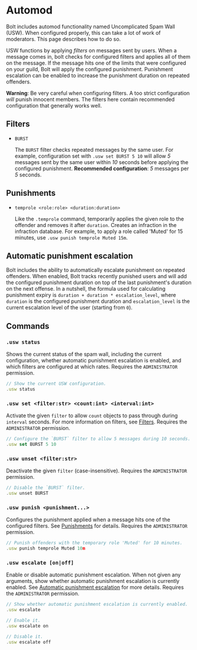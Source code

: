 # Automod
Bolt includes automod functionality named Uncomplicated Spam Wall (USW).
When configured properly, this can take a lot of work of moderators. This page describes how to do so.

USW functions by applying *filters* on messages sent by users.
When a message comes in, bolt checks for configured filters and applies all of them on the message.
If the message hits one of the limits that were configured on your guild, Bolt will apply the configured punishment.
Punishment escalation can be enabled to increase the punishment duration on repeated offenders.

**Warning**: Be very careful when configuring filters.
A too strict configuration *will* punish innocent members.
The filters here contain recommended configuration that generally works well.


## Filters
- `BURST`

  The `BURST` filter checks repeated messages by the same user.
  For example, configuration set with `.usw set BURST 5 10` will allow
  *5* messages sent by the same user within *10* seconds before applying
  the configured punishment. **Recommended configuration**: *5* messages per *5* seconds.


## Punishments
- `temprole <role:role> <duration:duration>`

  Like the `.temprole` command, temporarily applies the given role to the offender
  and removes it after `duration`. Creates an infraction in the infraction database.
  For example, to apply a role called 'Muted' for 15 minutes, use `.usw punish temprole Muted 15m`.


## Automatic punishment escalation
Bolt includes the ability to automatically escalate punishment on repeated offenders.
When enabled, Bolt tracks recently punished users and will add the configured punishment duration
on top of the last punishment's duration on the next offense. In a nutshell, the formula used
for calculating punishment expiry is `duration + duration * escalation_level`, where `duration`
is the configured punishment duration and `escalation_level` is the current escalation level
of the user (starting from `0`).


## Commands
### `.usw status`
Shows the current status of the spam wall, including the current configuration,
whether automatic punishment escalation is enabled,
and which filters are configured at which rates.
Requires the `ADMINISTRATOR` permission.
```js
// Show the current USW configuration.
.usw status
```


### `.usw set <filter:str> <count:int> <interval:int>`
Activate the given `filter` to allow `count` objects to pass through during `interval` seconds.
For more information on filters, see [Filters](#filters).
Requires the `ADMINISTRATOR` permission.
```js
// Configure the `BURST` filter to allow 5 messages during 10 seconds.
.usw set BURST 5 10
```


### `.usw unset <filter:str>`
Deactivate the given `filter` (case-insensitive).
Requires the `ADMINISTRATOR` permission.
```js
// Disable the `BURST` filter.
.usw unset BURST
```


### `.usw punish <punishment...>`
Configures the punishment applied when a message hits one of the configured filters.
See [Punishments](#punishments) for details.
Requires the `ADMINISTRATOR` permission.
```js
// Punish offenders with the temporary role 'Muted' for 10 minutes.
.usw punish temprole Muted 10m
```


### `.usw escalate [on|off]`
Enable or disable automatic punishment escalation.
When not given any arguments, show whether automatic punishment escalation is currently enabled.
See [Automatic punishment escalation](#automatic-punishment-escalation) for more details.
Requires the `ADMINISTRATOR` permission.
```js
// Show whether automatic punishment escalation is currently enabled.
.usw escalate

// Enable it.
.usw escalate on

// Disable it.
.usw escalate off
```

